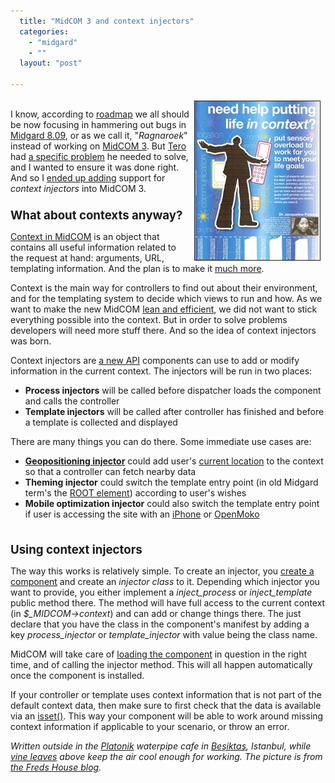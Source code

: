 ```yaml
---
  title: "MidCOM 3 and context injectors"
  categories: 
    - "midgard"
    - ""
  layout: "post"

---
```

<p>
<a href="/files/context-aware-life-coaching.jpg"><img src="/files/context-aware-life-coaching-tm.jpg" height="254" width="200" border="1" align="right" hspace="8" vspace="4" alt="Context-aware life coaching ad" title="Context-aware life coaching ad" /></a>
<br />I know, according to <a href="http://bergie.iki.fi/blog/midgard_and_synchronized_releases/">roadmap</a> we all should be now focusing in hammering out bugs in <a href="http://www.midgard-project.org/updates/view/1219823947.html">Midgard 8.09</a>, or as we call it, "<em>Ragnaroek</em>" instead of working on <a href="http://github.com/bergie/midcom">MidCOM 3</a>. But <a href="http://teroheikkinen.iki.fi/">Tero</a> had <a href="http://tepheikk.jaiku.com/presence/43534559">a specific problem</a> he needed to solve, and I wanted to ensure it was done right. And so I <a href="http://github.com/bergie/midcom/commit/1b590f1d9ad9e14dba69bdbe0628cc116935b2d7">ended up adding</a> support for <em>context injectors</em> into MidCOM 3.
<br /><span style="font-size:14pt;"><strong>
<br />What about contexts anyway?
<br /></strong></span>
</p><p>
<a href="http://www.midgard-project.org/api-docs/midcom/3.0/midcom_core/midcom_core_helpers_context.html">Context in MidCOM</a> is an object that contains all useful information related to the request at hand: arguments, URL, templating information. And the plan is to make it <a href="http://worrydream.com/MagicInk/#inferring_context_from_the_environment">much more</a>.
</p><p>
Context is the main way for controllers to find out about their environment, and for the templating system to decide which views to run and how. As we want to make the new MidCOM <a href="http://bergie.iki.fi/blog/some_thoughts_on_green_programming-php-midgard_and_simplicity/">lean and efficient</a>, we did not want to stick everything possible into the context. But in order to solve problems developers will need more stuff there. And so the idea of context injectors was born.
</p><p>
Context injectors are <a href="http://www.midgard-project.org/discussion/developer-forum/some_midcom3_api_changes_to_come/">a new API</a> components can use to add or modify information in the current context. The injectors will be run in two places:
</p><ul><li><strong>Process injectors</strong> will be called before dispatcher loads the component and calls the controller</li>
<li><strong>Template injectors</strong> will be called after controller has finished and before a template is collected and displayed</li>
</ul><p>
There are many things you can do there. Some immediate use cases are:
</p><ul><li><strong><a href="http://bergie.iki.fi/blog/the-midgard-position/">Geopositioning injector</a></strong> could add user's <a href="http://google-code-updates.blogspot.com/2008/08/two-new-ways-to-location-enable-your.html">current location</a> to the context so that a controller can fetch nearby data</li>
<li><strong>Theming injector</strong> could switch the template entry point (in old Midgard term's the <a href="http://www.midgard-project.org/documentation/concepts-page_and_style/">ROOT element</a>) according to user's wishes</li>
<li><strong>Mobile optimization injector</strong> could also switch the template entry point if user is accessing the site with an <a href="http://www.apple.com/iphone/">iPhone</a> or <a href="http://www.openmoko.com/product.html">OpenMoko</a></li>
</ul><p>
<span style="font-size:14pt;"><strong>
<br />Using context injectors
<br /></strong></span>
</p><p>
The way this works is relatively simple. To create an injector, you <a href="http://www.midgard-project.org/documentation/midcom-component-development/">create a component</a> and create an <em>injector class</em> to it. Depending which injector you want to provide, you either implement a <em>inject_process</em> or <em>inject_template</em> public method there. The method will have full access to the current context (in <em>$_MIDCOM-&gt;context</em>) and can add or change things there. The just declare that you have the class in the component's manifest by adding a key <em>process_injector</em> or <em>template_injector</em> with value being the class name.
</p><p>
MidCOM will take care of <a href="http://www.midgard-project.org/api-docs/midcom/3.0/midcom_core/midcom_core_component_loader.html">loading the component</a> in question in the right time, and of calling the injector method. This will all happen automatically once the component is installed.
</p><p>
If your controller or template uses context information that is not part of the default context data, then make sure to first check that the data is available via an <a href="http://tr2.php.net/isset">isset()</a>. This way your component will be able to work around missing context information if applicable to your scenario, or throw an error.
</p><p>
<em>Written outside in the </em><em><a href="http://plazes.com/plazes/153563_platonik">Platonik</a></em><em> waterpipe cafe in </em><em><a href="http://en.wikipedia.org/wiki/Besiktas">Beşiktaş</a></em><em>, Istanbul, while </em><em><a href="http://en.wikipedia.org/wiki/Vitis_vinifera">vine leaves</a></em><em> above keep the air cool enough for working. The picture is from </em><em><a href="http://www.fredshouse.net/2006/04/contextaware_life_coaching_ser.html">the Freds House blog</a></em><em>.</em>
</p>